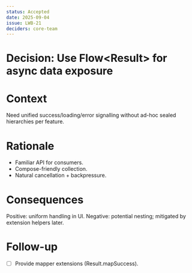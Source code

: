 ```yaml
---
status: Accepted
date: 2025-09-04
issue: LWB-21
deciders: core-team
---
```


# Decision: Use Flow<Result<T>> for async data exposure

# Context
Need unified success/loading/error signalling without ad-hoc sealed hierarchies per feature.

# Rationale
- Familiar API for consumers.
- Compose-friendly collection.
- Natural cancellation + backpressure.

# Consequences
Positive: uniform handling in UI. Negative: potential nesting; mitigated by extension helpers later.

# Follow-up
- [ ] Provide mapper extensions (Result.mapSuccess).
